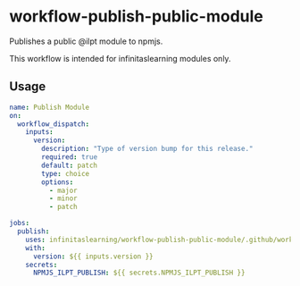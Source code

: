 # workflow-publish-public-module
Publishes a public @ilpt module to npmjs. 

This workflow is intended for infinitaslearning modules only.

## Usage

```yaml
name: Publish Module
on:
  workflow_dispatch:
    inputs:
      version:
        description: "Type of version bump for this release."
        required: true
        default: patch
        type: choice
        options:
          - major
          - minor
          - patch

jobs:
  publish:
    uses: infinitaslearning/workflow-publish-public-module/.github/workflows/publish-module.yaml@v1
    with:
      version: ${{ inputs.version }}
    secrets:
      NPMJS_ILPT_PUBLISH: ${{ secrets.NPMJS_ILPT_PUBLISH }}
```
